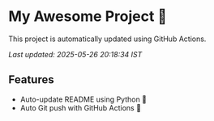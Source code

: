# My Awesome Project 🚀

This project is automatically updated using GitHub Actions.

_Last updated: 2025-05-26 20:18:34 IST_

## Features
- Auto-update README using Python 🐍
- Auto Git push with GitHub Actions 🤖
